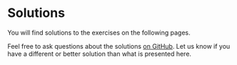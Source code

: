 # Solutions

You will find solutions to the exercises on the following pages.

Feel free to ask questions about the solutions [on
GitHub](https://github.com/google/comprehensive-rust/discussions). Let us know
if you have a different or better solution than what is presented here.
